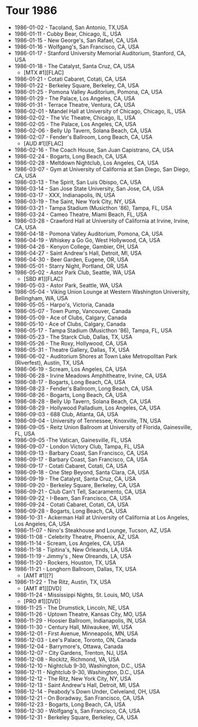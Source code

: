 # Tour 1986

* 1986-01-02 - Tacoland, San Antonio, TX,USA
* 1986-01-11 - Cubby Bear, Chicago, IL, USA
* 1986-01-15 - New George's, San Rafael, CA, USA
* 1986-01-16 - Wolfgang's, San Francisco, CA, USA
* 1986-01-17 - Stanford University Memorial Auditorium, Stanford, CA, USA
* 1986-01-18 - The Catalyst, Santa Cruz, CA, USA
  * [MTX #1][FLAC] 
* 1986-01-21 - Cotati Cabaret, Cotati, CA, USA
* 1986-01-22 - Berkeley Square, Berkeley, CA, USA
* 1986-01-25 - Pomona Valley Auditorium, Pomona, CA, USA
* 1986-01-29 - The Palace, Los Angeles, CA, USA
* 1986-01-31 - Terrace Theatre, Ventura, CA, USA
* 1986-02-01 - Mandel Hall at University of Chicago, Chicago, IL, USA
* 1986-02-02 - The Vic Theatre, Chicago, IL, USA
* 1986-02-05 - The Palace, Los Angeles, CA, USA
* 1986-02-06 - Belly Up Tavern, Solana Beach, CA, USA
* 1986-02-07 - Fender's Ballroom, Long Beach, CA, USA
  * [AUD #1][FLAC] 
* 1986-02-16 - The Coach House, San Juan Capistrano, CA, USA
* 1986-02-24 - Bogarts, Long Beach, CA, USA
* 1986-02-28 - Meltdown Nightclub, Los Angeles, CA, USA
* 1986-03-07 - Gym at University of California at San Diego, San Diego, CA, USA
* 1986-03-13 - The Spirit, San Luis Obispo, CA, USA
* 1986-03-14 - San Jose State University, San Jose, CA, USA
* 1986-03-17 - XXX, Indianapolis, IN, USA
* 1986-03-19 - The Saint, New York City, NY, USA
* 1986-03-21 - Tampa Stadium (Musicthon '86), Tampa, FL, USA
* 1986-03-24 - Cameo Theatre, Miami Beach, FL, USA
* 1986-03-28 - Crawford Hall at University of California at Irvine, Irvine, CA, USA
* 1986-04-18 - Pomona Valley Auditorium, Pomona, CA, USA
* 1986-04-19 - Whiskey a Go Go, West Hollywood, CA, USA
* 1986-04-26 - Kenyon College, Gambier, OH, USA
* 1986-04-27 - Saint Andrew's Hall, Detroit, MI, USA
* 1986-04-30 - Beer Garden, Eugene, OR, USA
* 1986-05-01 - Starry Night, Portland, OR, USA
* 1986-05-02 - Astor Park Club, Seattle, WA, USA
  * [SBD #1][FLAC]
* 1986-05-03 - Astor Park, Seattle, WA, USA
* 1986-05-04 - Viking Union Lounge at Western Washington University, Bellingham, WA, USA
* 1986-05-05 - Harpo's, Victoria, Canada
* 1986-05-07 - Town Pump, Vancouver, Canada
* 1986-05-09 - Ace of Clubs, Calgary, Canada
* 1986-05-10 - Ace of Clubs, Calgary, Canada
* 1986-05-17 - Tampa Stadium (Musicthon '86), Tampa, FL, USA
* 1986-05-23 - The Starck Club, Dallas, TX, USA
* 1986-05-26 - The Roxy, Hollywood, CA, USA
* 1986-05-31 - Theatre Gallery, Dallas, TX, USA
* 1986-06-02 - Auditorium Shores at Town Lake Metropolitan Park (Riverfest), Austin, TX, USA
* 1986-06-19 - Scream, Los Angeles, CA, USA
* 1986-06-28 - Irvine Meadows Amphitheatre, Irvine, CA, USA
* 1986-08-17 - Bogarts, Long Beach, CA, USA
* 1986-08-23 - Fender's Ballroom, Long Beach, CA, USA
* 1986-08-26 - Bogarts, Long Beach, CA, USA
* 1986-08-28 - Belly Up Tavern, Solana Beach, CA, USA
* 1986-08-29 - Hollywood Palladium, Los Angeles, CA, USA
* 1986-09-03 - 688 Club, Atlanta, GA, USA
* 1986-09-04 - University of Tennessee, Knoxville, TN, USA
* 1986-09-05 - Reitz Union Ballroom at University of Florida, Gainesville, FL, USA
* 1986-09-05 -The Vatican, Gainesville, FL, USA
* 1986-09-07 - London Victory Club, Tampa, FL, USA
* 1986-09-13 - Barbary Coast, San Francisco, CA, USA
* 1986-09-17 - Barbary Coast, San Francisco, CA, USA
* 1986-09-17 - Cotati Cabaret, Cotati, CA, USA
* 1986-09-18 - One Step Beyond, Santa Clara, CA, USA
* 1986-09-19 - The Catalyst, Santa Cruz, CA, USA
* 1986-09-20 - Berkeley Square, Berkeley, CA, USA
* 1986-09-21 - Club Can't Tell, Sacaramento, CA, USA
* 1986-09-22 - I-Beam, San Francisco, CA, USA
* 1986-09-24 - Cotati Cabaret, Cotati, CA, USA
* 1986-09-28 - Bogarts, Long Beach, CA, USA
* 1986-10-31 - Ackerman Hall at University of California at Los Angeles, Los Angeles, CA, USA
* 1986-11-07 - Nino's Steakhouse and Lounge, Tucson, AZ, USA
* 1986-11-08 - Celebrity Theatre, Phoenix, AZ, USA
* 1986-11-14 - Scream, Los Angeles, CA, USA
* 1986-11-18 - Tipitina's, New Orleands, LA, USA
* 1986-11-19 - Jimmy's , New Olreands, LA, USA
* 1986-11-20 - Rockers, Houston, TX, USA
* 1986-11-21 - Longhorn Ballroom, Dallas, TX, USA
  * [AMT #1][?] 
* 1986-11-22 - The Ritz, Austin, TX, USA
  * [AMT #1][DVD] 
* 1986-11-24 - Mississippi Nights, St. Louis, MO, USA
  * [PRO #1][DVD] 
* 1986-11-25 - The Drumstick, Lincoln, NE, USA
* 1986-11-26 - Uptown Theatre, Kansas City, MO, USA
* 1986-11-29 - Hoosier Ballroom, Indianapolis, IN, USA
* 1986-11-30 - Century Hall, Milwaukee, WI, USA
* 1986-12-01 - First Avenue, Minneapolis, MN, USA
* 1986-12-03 - Lee's Palace, Toronto, ON, Canada
* 1986-12-04 - Barrymore's, Ottawa, Canada
* 1986-12-07 - City Gardens, Trenton, NJ, USA
* 1986-12-08 - Rockitz, Richmond, VA, USA
* 1986-12-10 - Nightclub 9-30, Washington, D.C., USA
* 1986-12-11 - Nightclub 9-30, Washington, D.C., USA
* 1986-12-12 - The Ritz, New York City, NY, USA
* 1986-12-13 - Saint Andrew's Hall, Detroit, MI, USA
* 1986-12-14 - Peabody's Down Under, Celveland, OH, USA
* 1986-12-21 - On Boradway, San Francisco, CA, USA
* 1986-12-23 - Bogarts, Long Beach, CA, USA
* 1986-12-30 - Wolfgang's, San Francisco, CA, USA
* 1986-12-31 - Berkeley Square, Berkeley, CA, USA
